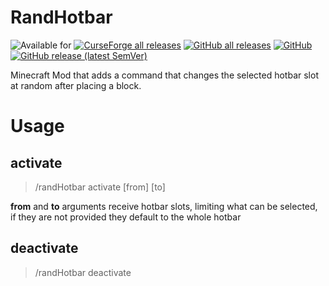 # RandHotbar

![Available for](https://cf.way2muchnoise.eu/versions/hotbar-randomizer_all.svg&)
[![CurseForge all releases](https://cf.way2muchnoise.eu/hotbar-randomizer.svg)](https://www.curseforge.com/minecraft/mc-mods/hotbar-randomizer/files&)
[![GitHub all releases](https://img.shields.io/github/downloads/esWhistler/RandHotbar/total?label=github%20downloads)](https://github.com/esWhistler/RandHotbar/releases)
[![GitHub](https://img.shields.io/github/license/esWhistler/RandHotbar)](https://github.com/esWhistler/RandHotbar/blob/main/LICENSE)
[![GitHub release (latest SemVer)](https://img.shields.io/github/v/release/esWhistler/RandHotbar)](https://github.com/esWhistler/RandHotbar/releases/tag/0.1.0)

Minecraft Mod that adds a command that changes the selected hotbar slot at random after placing a block.

# Usage

## activate

> /randHotbar activate [from] [to]

**from** and **to** arguments receive hotbar slots, limiting what can be selected, if they are not provided they default to the whole hotbar

## deactivate

> /randHotbar deactivate
